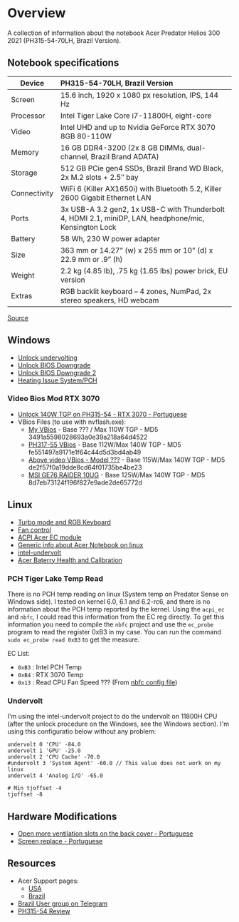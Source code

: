# Overview

A collection of information about the notebook Acer Predator Helios 300 2021 (PH315-54-70LH, Brazil Version).

## Notebook specifications

| Device                  | PH315-54-70LH, Brazil Version                               |
| ----------------------- | :---------------------------------------------------------- |
|Screen	  | 15.6 inch, 1920 x 1080 px resolution, IPS, 144 Hz|
|Processor|	Intel Tiger Lake Core i7-11800H, eight-core|
|Video    |	Intel UHD and up to Nvidia GeForce RTX 3070 8GB 80-110W|
|Memory   |	16 GB DDR4-3200 (2x 8 GB DIMMs, dual-channel, Brazil Brand ADATA)|
|Storage  | 512 GB PCie gen4 SSDs, Brazil Brand WD Black, 2x M.2 slots + 2.5″ bay|
|Connectivity|	WiFi 6 (Killer AX1650i) with Bluetooth 5.2, Killer 2600 Gigabit Ethernet LAN|
|Ports	     | 3x USB-A 3.2 gen2, 1x USB-C with Thunderbolt 4, HDMI 2.1, miniDP, LAN, headphone/mic, Kensington Lock|
|Battery	 | 58 Wh, 230 W power adapter|
|Size	     | 363 mm or 14.27” (w) x  255 mm or 10” (d) x  22.9 mm or .9” (h)|
|Weight	     | 2.2 kg (4.85 lb), .75 kg (1.65 lbs) power brick, EU version|
|Extras	     | RGB backlit keyboard – 4 zones, NumPad, 2x stereo speakers, HD webcam|

[Source](https://www.ultrabookreview.com/47441-acer-predator-helios-300-review-ph315-54/)

## Windows

* [Unlock undervolting](https://www.reddit.com/r/AcerNitro/comments/qvznen/unlock_undervolting_on_11th_gen_h45_nitro_5/)
* [Unlock BIOS Downgrade](https://www.tenforums.com/drivers-hardware/72206-downgrade-acer-laptop-bios.html)
* [Unlock BIOS Downgrade 2](https://community.acer.com/en/discussion/536571/is-it-possible-to-downgrade-a-bios)
* [Heating Issue System/PCH](https://community.acer.com/en/discussion/648827/heating-issue-helios-300-ph315-54)

### Video Bios Mod RTX 3070

* [Unlock 140W TGP on PH315-54 - RTX 3070 - Portuguese](https://www.youtube.com/watch?v=Vp9Xb-62W9k)
* VBios Files (to use with nvflash.exe):
    * [My VBios](https://www.techpowerup.com/vgabios/236084/236084) - Base ??? / Max 110W TGP - MD5 3491a5598028693a0e39a218a64d4522
    * [PH317-55 VBios](https://www.techpowerup.com/vgabios/239596/239596) - Base 112W/Max 140W TGP - MD5 fe551497a9171e1f64c44d5d3bd4ab49
    * [Above video VBios - Model ???](https://www.techpowerup.com/vgabios/241172/241172) - Base 115W/Max 140W TGP - MD5 de2f57f0a19dde8cd64f01735be4be23
    * [MSI GE76 RAIDER 10UG](https://www.techpowerup.com/vgabios/229426/229426) - Base 125W/Max 140W TGP - MD5 8d7eb73124f196f827e9ade2de65772d

## Linux

* [Turbo mode and RGB Keyboard](https://github.com/JafarAkhondali/acer-predator-turbo-and-rgb-keyboard-linux-module)
* [Fan control](https://github.com/nbfc-linux/nbfc-linux)
* [ACPI Acer EC module](https://github.com/MusiKid/acpi_ec)
* [Generic info about Acer Notebook on linux](https://wiki.archlinux.org/title/Laptop/Acer)
* [intel-undervolt](https://github.com/kitsunyan/intel-undervolt)
* [Acer Baterry Health and Calibration](https://github.com/frederik-h/acer-wmi-battery)

### PCH Tiger Lake Temp Read

There is no PCH temp reading on linux (System temp on Predator Sense on Windows side). I tested on kernel 6.0, 6.1 and 6.2-rc6, and there is no information about the
PCH temp reported by the kernel. Using the `acpi_ec` and `nbfc`, I could read this information from the EC reg directly.
To get this information you need to compile the `nbfc` project and use the `ec_probe` program to read the register 0xB3
in my case. You can run the command `sudo ec_probe read 0xB3` to get the measure.

EC List:

* `0xB3` : Intel PCH Temp
* `0xB4` : RTX 3070 Temp
* `0x13` : Read CPU Fan Speed ??? (From [nbfc config file](https://github.com/nbfc-linux/nbfc-linux/blob/main/share/nbfc/configs/Acer%20Predator%20PH315-54.json))

### Undervolt

I'm using the intel-undervolt project to do the undervolt on 11800H CPU (after the unlock procedure on the Windows, see
the Windows section). I'm using this configuratio below without any problem:

```
undervolt 0 'CPU' -84.0
undervolt 1 'GPU' -25.0
undervolt 2 'CPU Cache' -70.0
#undervolt 3 'System Agent' -60.0 // This value does not work on my linux
undervolt 4 'Analog I/O' -65.0

# Min tjoffset -4
tjoffset -8
```

## Hardware Modifications

* [Open more ventilation slots on the back cover - Portuguese](https://www.youtube.com/watch?v=Yur9NBcA638)
* [Screen replace - Portuguese](https://www.youtube.com/watch?v=Jb1lpp_M8Mc)

## Resources

* Acer Support pages:
  * [USA](https://www.acer.com/us-en/support?filter=global_download&search=Predator%20PH315-54)
  * [Brazil](https://www.acer.com/br-pt/support?search=Predator%20PH315-54&filter=global_download&suggest=ph315-54;1)
* [Brazil User group on Telegram](https://t.me/predatorhelios300br)
* [PH315-54 Review](https://www.ultrabookreview.com/47441-acer-predator-helios-300-review-ph315-54/)